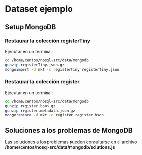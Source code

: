 Dataset ejemplo
===============

Setup MongoDB
-------------

### Restaurar la colección registerTiny
Ejecutar en un terminal:
```bash
cd /home/centos/nosql-src/data/mongodb
gunzip registerTiny.json.gz
mongoimport -d mkt -c registerTiny registerTiny.json
```

### Restaurar la colección register
Ejecutar en un terminal:
```bash
cd /home/centos/nosql-src/data/mongodb
gunzip register.bson.gz
gunzip register.metadata.json.gz
mongorestore -d mkt -c register register.bson
```

Soluciones a los problemas de MongoDB
-------------------------------------
 
 Las soluciones a los problemas pueden consultarse en el archivo **/home/centos/nosql-src/data/mongodb/solutions.js**

